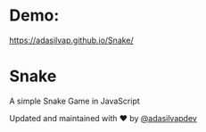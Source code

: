 # Demo:
https://adasilvap.github.io/Snake/

# Snake
A simple Snake Game in JavaScript


Updated and maintained with ❤️ by [@adasilvapdev](https://adasilvapdev.github.io/web/)
